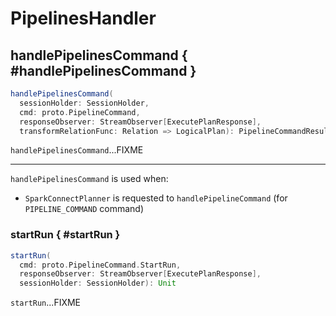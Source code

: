 # PipelinesHandler

## handlePipelinesCommand { #handlePipelinesCommand }

```scala
handlePipelinesCommand(
  sessionHolder: SessionHolder,
  cmd: proto.PipelineCommand,
  responseObserver: StreamObserver[ExecutePlanResponse],
  transformRelationFunc: Relation => LogicalPlan): PipelineCommandResult
```

`handlePipelinesCommand`...FIXME

---

`handlePipelinesCommand` is used when:

* `SparkConnectPlanner` is requested to `handlePipelineCommand` (for `PIPELINE_COMMAND` command)

### startRun { #startRun }

```scala
startRun(
  cmd: proto.PipelineCommand.StartRun,
  responseObserver: StreamObserver[ExecutePlanResponse],
  sessionHolder: SessionHolder): Unit
```

`startRun`...FIXME
